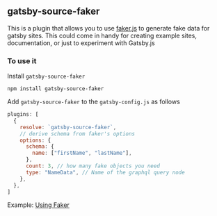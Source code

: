 ## gatsby-source-faker

This is a plugin that allows you to use [faker.js](https://github.com/marak/Faker.js/) to generate fake data for gatsby sites. This could come in handy for creating example sites, documentation, or just to experiment with Gatsby.js

### To use it

Install `gatsby-source-faker`

```shell
npm install gatsby-source-faker
```

Add `gatsby-source-faker` to the `gatsby-config.js` as follows

```javascript
plugins: [
  {
    resolve: `gatsby-source-faker`,
    // derive schema from faker's options
    options: {
      schema: {
        name: ["firstName", "lastName"],
      },
      count: 3, // how many fake objects you need
      type: "NameData", // Name of the graphql query node
    },
  },
]
```

Example: [Using Faker](https://github.com/gatsbyjs/gatsby/tree/master/examples/using-faker)
